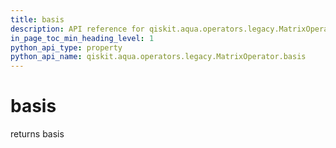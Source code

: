 ```yaml
---
title: basis
description: API reference for qiskit.aqua.operators.legacy.MatrixOperator.basis
in_page_toc_min_heading_level: 1
python_api_type: property
python_api_name: qiskit.aqua.operators.legacy.MatrixOperator.basis
---
```


# basis

returns basis

